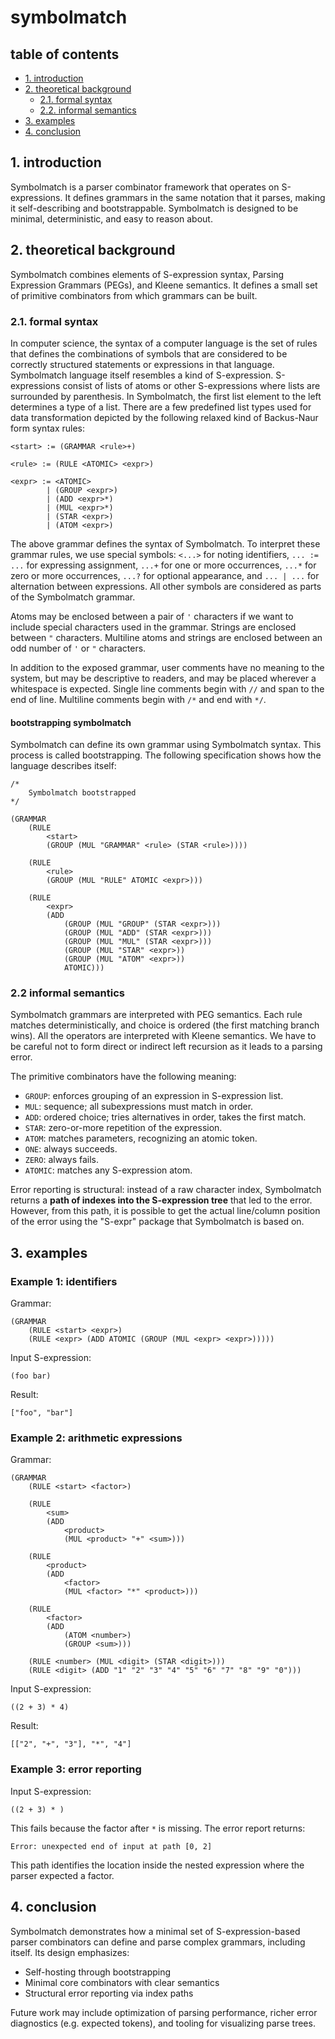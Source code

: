 # symbolmatch

## table of contents

- [1. introduction](#1-introduction)  
- [2. theoretical background](#2-theoretical-background)  
    - [2.1. formal syntax](#21-formal-syntax)  
    - [2.2. informal semantics](#22-informal-semantics)  
- [3. examples](#3-examples)  
- [4. conclusion](#4-conclusion)  

## 1. introduction

Symbolmatch is a parser combinator framework that operates on S-expressions. It defines grammars in the same notation that it parses, making it self-describing and bootstrappable. Symbolmatch is designed to be minimal, deterministic, and easy to reason about.  

## 2. theoretical background

Symbolmatch combines elements of S-expression syntax, Parsing Expression Grammars (PEGs), and Kleene semantics. It defines a small set of primitive combinators from which grammars can be built.  

### 2.1. formal syntax

In computer science, the syntax of a computer language is the set of rules that defines the combinations of symbols that are considered to be correctly structured statements or expressions in that language. Symbolmatch language itself resembles a kind of S-expression. S-expressions consist of lists of atoms or other S-expressions where lists are surrounded by parenthesis. In Symbolmatch, the first list element to the left determines a type of a list. There are a few predefined list types used for data transformation depicted by the following relaxed kind of Backus-Naur form syntax rules:

```
<start> := (GRAMMAR <rule>+)

<rule> := (RULE <ATOMIC> <expr>)

<expr> := <ATOMIC>
        | (GROUP <expr>)
        | (ADD <expr>*)
        | (MUL <expr>*)
        | (STAR <expr>)
        | (ATOM <expr>)
```

The above grammar defines the syntax of Symbolmatch. To interpret these grammar rules, we use special symbols: `<...>` for noting identifiers, `... := ...` for expressing assignment, `...+` for one or more occurrences, `...*` for zero or more occurrences, `...?` for optional appearance, and `... | ...` for alternation between expressions. All other symbols are considered as parts of the Symbolmatch grammar.

Atoms may be enclosed between a pair of `'` characters if we want to include special characters used in the grammar. Strings are enclosed between `"` characters. Multiline atoms and strings are enclosed between an odd number of `'` or `"` characters. 
 
In addition to the exposed grammar, user comments have no meaning to the system, but may be descriptive to readers, and may be placed wherever a whitespace is expected. Single line comments begin with `//` and span to the end of line. Multiline comments begin with `/*` and end with `*/`.

#### bootstrapping symbolmatch

Symbolmatch can define its own grammar using Symbolmatch syntax. This process is called bootstrapping. The following specification shows how the language describes itself:

```
/*
    Symbolmatch bootstrapped
*/

(GRAMMAR
    (RULE
        <start>
        (GROUP (MUL "GRAMMAR" <rule> (STAR <rule>))))

    (RULE
        <rule>
        (GROUP (MUL "RULE" ATOMIC <expr>)))

    (RULE
        <expr>
        (ADD
            (GROUP (MUL "GROUP" (STAR <expr>)))
            (GROUP (MUL "ADD" (STAR <expr>)))
            (GROUP (MUL "MUL" (STAR <expr>)))
            (GROUP (MUL "STAR" <expr>))
            (GROUP (MUL "ATOM" <expr>))
            ATOMIC)))
```

### 2.2 informal semantics

Symbolmatch grammars are interpreted with PEG semantics. Each rule matches deterministically, and choice is ordered (the first matching branch wins). All the operators are interpreted with Kleene semantics. We have to be careful not to form direct or indirect left recursion as it leads to a parsing error.

The primitive combinators have the following meaning:

- `GROUP`: enforces grouping of an expression in S-expression list.  
- `MUL`: sequence; all subexpressions must match in order.  
- `ADD`: ordered choice; tries alternatives in order, takes the first match.  
- `STAR`: zero-or-more repetition of the expression.  
- `ATOM`: matches parameters, recognizing an atomic token.  
- `ONE`: always succeeds.  
- `ZERO`: always fails.  
- `ATOMIC`: matches any S-expression atom.  

Error reporting is structural: instead of a raw character index, Symbolmatch returns a **path of indexes into the S-expression tree** that led to the error. However, from this path, it is possible to get the actual line/column position of the error using the "S-expr" package that Symbolmatch is based on.  

## 3. examples

### Example 1: identifiers

Grammar:

```
(GRAMMAR
    (RULE <start> <expr>)
    (RULE <expr> (ADD ATOMIC (GROUP (MUL <expr> <expr>)))))
```

Input S-expression:

```
(foo bar)
```

Result:

```
["foo", "bar"]
```

### Example 2: arithmetic expressions

Grammar:

```
(GRAMMAR
    (RULE <start> <factor>)
    
    (RULE
        <sum>
        (ADD
            <product>
            (MUL <product> "+" <sum>)))
    
    (RULE
        <product>
        (ADD
            <factor>
            (MUL <factor> "*" <product>)))
    
    (RULE
        <factor>
        (ADD
            (ATOM <number>)
            (GROUP <sum>)))
            
    (RULE <number> (MUL <digit> (STAR <digit>)))
    (RULE <digit> (ADD "1" "2" "3" "4" "5" "6" "7" "8" "9" "0")))
```

Input S-expression:

```
((2 + 3) * 4)
```

Result:

```
[["2", "+", "3"], "*", "4"]
```

### Example 3: error reporting

Input S-expression:

```
((2 + 3) * )
```

This fails because the factor after `*` is missing. The error report returns:

```
Error: unexpected end of input at path [0, 2]
```

This path identifies the location inside the nested expression where the parser expected a factor.

## 4. conclusion

Symbolmatch demonstrates how a minimal set of S-expression-based parser combinators can define and parse complex grammars, including itself. Its design emphasizes:

- Self-hosting through bootstrapping  
- Minimal core combinators with clear semantics  
- Structural error reporting via index paths  

Future work may include optimization of parsing performance, richer error diagnostics (e.g. expected tokens), and tooling for visualizing parse trees.
